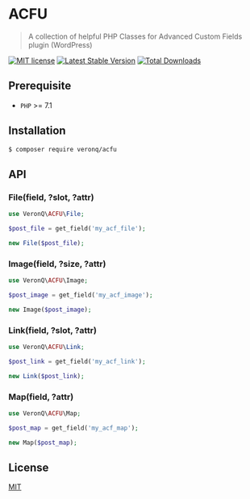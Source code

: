 # ACFU

> A collection of helpful PHP Classes for Advanced Custom Fields plugin (WordPress)

[![MIT license](https://img.shields.io/badge/License-MIT-blue.svg)](https://github.com/VeronQ/ACFU/blob/master/LICENSE)
[![Latest Stable Version](https://poser.pugx.org/veronq/acfu/v)](//packagist.org/packages/veronq/acfu)
[![Total Downloads](https://poser.pugx.org/veronq/acfu/downloads)](//packagist.org/packages/veronq/acfu)

## Prerequisite

* `PHP` >= 7.1

## Installation

```sh
$ composer require veronq/acfu
```

## API

### File(field, ?slot, ?attr)

```php
use VeronQ\ACFU\File;

$post_file = get_field('my_acf_file');

new File($post_file);
```

### Image(field, ?size, ?attr)

```php
use VeronQ\ACFU\Image;

$post_image = get_field('my_acf_image');

new Image($post_image);
```

### Link(field, ?slot, ?attr)

```php
use VeronQ\ACFU\Link;

$post_link = get_field('my_acf_link');

new Link($post_link);
```

### Map(field, ?attr)

```php
use VeronQ\ACFU\Map;

$post_map = get_field('my_acf_map');

new Map($post_map);
```

## License

[MIT](https://github.com/VeronQ/acfu/blob/master/LICENSE)
